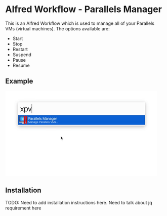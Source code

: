 # Alfred Workflow - Parallels Manager

This is an Alfred Workflow which is used to manage all of your Parallels VMs (virtual machines). The options available are:

- Start
- Stop
- Restart
- Suspend
- Pause
- Resume

## Example

![Alfred Parallels Manager](/docs/alfred-parallels-manager.gif)

## Installation

TODO: Need to add installation instructions here. 
Need to talk about jq requirement here

